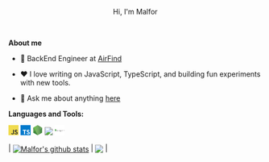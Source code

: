 <p align="center">Hi, I'm Malfor</p>

<br />


**About me**

- 💼 BackEnd Engineer at [AirFind](https://airfind.com/)

- ❤️ I love writing on JavaScript, TypeScript, and building fun experiments with new tools.

- 💬 Ask me about anything [here](https://www.linkedin.com/in/malforsaja)


**Languages and Tools:**  

<code><img height="20" src="https://raw.githubusercontent.com/github/explore/80688e429a7d4ef2fca1e82350fe8e3517d3494d/topics/javascript/javascript.png"></code>
<code><img height="20" src="https://raw.githubusercontent.com/github/explore/80688e429a7d4ef2fca1e82350fe8e3517d3494d/topics/typescript/typescript.png"></code>
<code><img height="20" src="https://raw.githubusercontent.com/github/explore/80688e429a7d4ef2fca1e82350fe8e3517d3494d/topics/nodejs/nodejs.png"></code>
<code><img height="20" src="https://raw.githubusercontent.com/github/explore/80688e429a7d4ef2fca1e82350fe8e3517d3494d/topics/postgres/postgres.png"></code>
<code><img height="20" src="https://raw.githubusercontent.com/github/explore/80688e429a7d4ef2fca1e82350fe8e3517d3494d/topics/mongodb/mongodb.png"></code>


| <a href="https://github.com/malforsaja/github-readme-stats"><img align="center" src="https://github-readme-stats.vercel.app/api?username=malforsaja&show_icons=true&include_all_commits=true&theme=buefy&hide_border=true" alt="Malfor's github stats" /></a> 
| <a href="https://github.com/malforsaja/github-readme-stats"><img align="center" src="https://github-readme-stats.vercel.app/api/top-langs/?username=malforsaja&layout=compact&theme=buefy&hide_border=true" /></a> |
